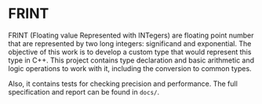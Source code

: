 # FRINT

FRINT (Floating value Represented with INTegers) are floating point number that are represented by two long integers: significand and exponential.
The objective of this work is to develop a custom type that would represent this type in C++. This project contains type declaration and basic arithmetic and logic operations to work with it,
including the conversion to common types.

Also, it contains tests for checking precision and performance.
The full specification and report can be found in `docs/`.
